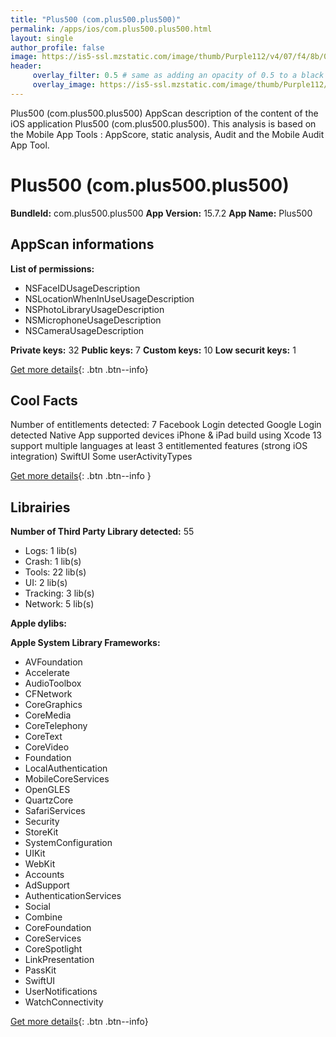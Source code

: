 ```yaml
---
title: "Plus500 (com.plus500.plus500)"
permalink: /apps/ios/com.plus500.plus500.html
layout: single
author_profile: false
image: https://is5-ssl.mzstatic.com/image/thumb/Purple112/v4/07/f4/8b/07f48b99-7e18-4b61-c602-1f84591866f1/AppIcon-0-0-1x_U007emarketing-0-0-0-9-0-0-0-85-220.png/512x512bb.jpg
header: 
     overlay_filter: 0.5 # same as adding an opacity of 0.5 to a black background
     overlay_image: https://is5-ssl.mzstatic.com/image/thumb/Purple112/v4/07/f4/8b/07f48b99-7e18-4b61-c602-1f84591866f1/AppIcon-0-0-1x_U007emarketing-0-0-0-9-0-0-0-85-220.png/512x512bb.jpg
---
```

Plus500 (com.plus500.plus500) AppScan description of the content of the iOS application Plus500 (com.plus500.plus500). This analysis is based on the Mobile App Tools : AppScore, static analysis, Audit and the Mobile Audit App Tool.

# Plus500 (com.plus500.plus500)

**BundleId:** com.plus500.plus500
**App Version:** 15.7.2
**App Name:** Plus500


## AppScan informations 

**List of permissions:** 
- NSFaceIDUsageDescription
- NSLocationWhenInUseUsageDescription
- NSPhotoLibraryUsageDescription
- NSMicrophoneUsageDescription
- NSCameraUsageDescription
  
  
**Private keys:** 32
**Public keys:** 7
**Custom keys:** 10
**Low securit keys:** 1
  
[Get more details](/pricing.html){: .btn .btn--info}

## Cool Facts

Number of entitlements detected: 7
Facebook Login detected
Google Login detected
Native App
supported devices iPhone & iPad
build using Xcode 13
support multiple languages
at least 3 entitlemented features (strong iOS integration)
SwiftUI
Some userActivityTypes
  
[Get more details](/pricing.html){: .btn .btn--info }

## Librairies 
**Number of Third Party Library detected:** 55
- Logs: 1 lib(s)
- Crash: 1 lib(s)
- Tools: 22 lib(s)
- UI: 2 lib(s)
- Tracking: 3 lib(s)
- Network: 5 lib(s)


**Apple dylibs:**


**Apple System Library Frameworks:**
- AVFoundation
- Accelerate
- AudioToolbox
- CFNetwork
- CoreGraphics
- CoreMedia
- CoreTelephony
- CoreText
- CoreVideo
- Foundation
- LocalAuthentication
- MobileCoreServices
- OpenGLES
- QuartzCore
- SafariServices
- Security
- StoreKit
- SystemConfiguration
- UIKit
- WebKit
- Accounts
- AdSupport
- AuthenticationServices
- Social
- Combine
- CoreFoundation
- CoreServices
- CoreSpotlight
- LinkPresentation
- PassKit
- SwiftUI
- UserNotifications
- WatchConnectivity


  
[Get more details](/pricing.html){: .btn .btn--info}

